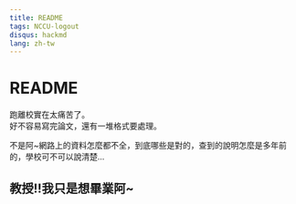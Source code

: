 ```yaml
---
title: README
tags: NCCU-logout
disqus: hackmd
lang: zh-tw
---
```


# README

跑離校實在太痛苦了。  
好不容易寫完論文，還有一堆格式要處理。  

不是阿~網路上的資料怎麼都不全，到底哪些是對的，查到的說明怎麼是多年前的，學校可不可以說清楚...  

<h2>教授!!我只是想畢業阿~</h2>
